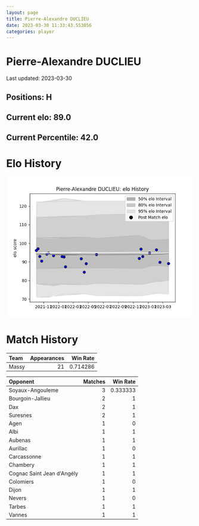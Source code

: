 ```yaml
---  
layout: page  
title: Pierre-Alexandre DUCLIEU  
date: 2023-03-30 11:33:43.553856  
categories: player  
---
```

# Pierre-Alexandre DUCLIEU


Last updated: 2023-03-30
## Positions: H

## Current elo: 89.0

## Current Percentile: 42.0

# Elo History


![elo history](history_Pierre-AlexandreDUCLIEU.png)
# Match History


| Team   |   Appearances |   Win Rate |
|:-------|--------------:|-----------:|
| Massy  |            21 |   0.714286 |

| Opponent                   |   Matches |   Win Rate |
|:---------------------------|----------:|-----------:|
| Soyaux-Angouleme           |         3 |   0.333333 |
| Bourgoin-Jallieu           |         2 |   1        |
| Dax                        |         2 |   1        |
| Suresnes                   |         2 |   1        |
| Agen                       |         1 |   0        |
| Albi                       |         1 |   1        |
| Aubenas                    |         1 |   1        |
| Aurillac                   |         1 |   0        |
| Carcassonne                |         1 |   1        |
| Chambery                   |         1 |   1        |
| Cognac Saint Jean d'Angély |         1 |   1        |
| Colomiers                  |         1 |   0        |
| Dijon                      |         1 |   1        |
| Nevers                     |         1 |   0        |
| Tarbes                     |         1 |   1        |
| Vannes                     |         1 |   1        |